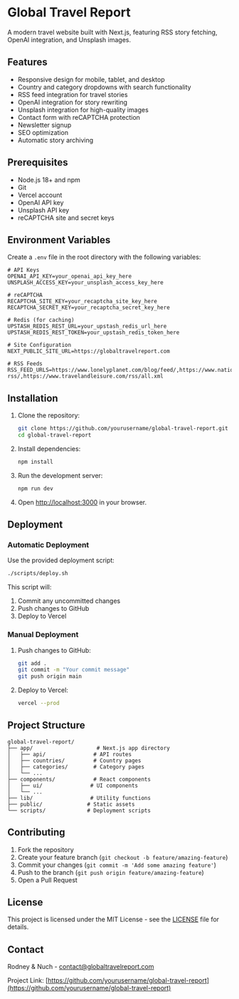 # Global Travel Report

A modern travel website built with Next.js, featuring RSS story fetching, OpenAI integration, and Unsplash images.

## Features

- Responsive design for mobile, tablet, and desktop
- Country and category dropdowns with search functionality
- RSS feed integration for travel stories
- OpenAI integration for story rewriting
- Unsplash integration for high-quality images
- Contact form with reCAPTCHA protection
- Newsletter signup
- SEO optimization
- Automatic story archiving

## Prerequisites

- Node.js 18+ and npm
- Git
- Vercel account
- OpenAI API key
- Unsplash API key
- reCAPTCHA site and secret keys

## Environment Variables

Create a `.env` file in the root directory with the following variables:

```env
# API Keys
OPENAI_API_KEY=your_openai_api_key_here
UNSPLASH_ACCESS_KEY=your_unsplash_access_key_here

# reCAPTCHA
RECAPTCHA_SITE_KEY=your_recaptcha_site_key_here
RECAPTCHA_SECRET_KEY=your_recaptcha_secret_key_here

# Redis (for caching)
UPSTASH_REDIS_REST_URL=your_upstash_redis_url_here
UPSTASH_REDIS_REST_TOKEN=your_upstash_redis_token_here

# Site Configuration
NEXT_PUBLIC_SITE_URL=https://globaltravelreport.com

# RSS Feeds
RSS_FEED_URLS=https://www.lonelyplanet.com/blog/feed/,https://www.nationalgeographic.com/travel/feeds/travel-rss/,https://www.travelandleisure.com/rss/all.xml
```

## Installation

1. Clone the repository:
   ```bash
   git clone https://github.com/yourusername/global-travel-report.git
   cd global-travel-report
   ```

2. Install dependencies:
   ```bash
   npm install
   ```

3. Run the development server:
   ```bash
   npm run dev
   ```

4. Open [http://localhost:3000](http://localhost:3000) in your browser.

## Deployment

### Automatic Deployment

Use the provided deployment script:

```bash
./scripts/deploy.sh
```

This script will:
1. Commit any uncommitted changes
2. Push changes to GitHub
3. Deploy to Vercel

### Manual Deployment

1. Push changes to GitHub:
   ```bash
   git add .
   git commit -m "Your commit message"
   git push origin main
   ```

2. Deploy to Vercel:
   ```bash
   vercel --prod
   ```

## Project Structure

```
global-travel-report/
├── app/                    # Next.js app directory
│   ├── api/               # API routes
│   ├── countries/         # Country pages
│   ├── categories/        # Category pages
│   └── ...
├── components/            # React components
│   ├── ui/               # UI components
│   └── ...
├── lib/                  # Utility functions
├── public/              # Static assets
└── scripts/             # Deployment scripts
```

## Contributing

1. Fork the repository
2. Create your feature branch (`git checkout -b feature/amazing-feature`)
3. Commit your changes (`git commit -m 'Add some amazing feature'`)
4. Push to the branch (`git push origin feature/amazing-feature`)
5. Open a Pull Request

## License

This project is licensed under the MIT License - see the [LICENSE](LICENSE) file for details.

## Contact

Rodney & Nuch - [contact@globaltravelreport.com](mailto:contact@globaltravelreport.com)

Project Link: [https://github.com/yourusername/global-travel-report](https://github.com/yourusername/global-travel-report) 